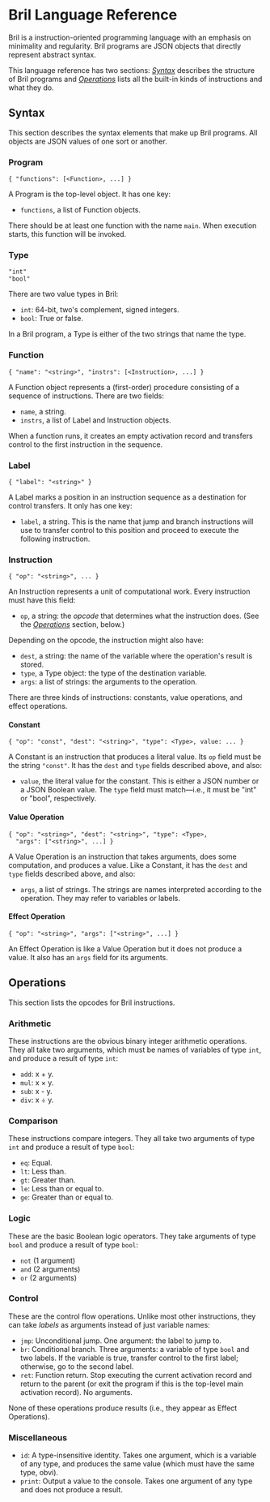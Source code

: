 # Bril Language Reference

Bril is a instruction-oriented programming language with an emphasis on minimality and regularity.
Bril programs are JSON objects that directly represent abstract syntax.

This language reference has two sections:
[*Syntax*](#syntax) describes the structure of Bril programs
and [*Operations*](#operations) lists all the built-in kinds of instructions and what they do.


## Syntax

This section describes the syntax elements that make up Bril programs.
All objects are JSON values of one sort or another.

### Program

    { "functions": [<Function>, ...] }

A Program is the top-level object.
It has one key:

* `functions`, a list of Function objects.

There should be at least one function with the name `main`.
When execution starts, this function will be invoked.

### Type

    "int"
    "bool"

There are two value types in Bril:

* `int`: 64-bit, two's complement, signed integers.
* `bool`: True or false.

In a Bril program, a Type is either of the two strings that name the type.

### Function

    { "name": "<string>", "instrs": [<Instruction>, ...] }

A Function object represents a (first-order) procedure consisting of a sequence of instructions.
There are two fields:

* `name`, a string.
* `instrs`, a list of Label and Instruction objects.

When a function runs, it creates an empty activation record and transfers control to the first instruction in the sequence.

### Label

    { "label": "<string>" }

A Label marks a position in an instruction sequence as a destination for control transfers.
It only has one key:

* `label`, a string. This is the name that jump and branch instructions will use to transfer control to this position and proceed to execute the following instruction.

### Instruction

    { "op": "<string>", ... }

An Instruction represents a unit of computational work.
Every instruction must have this field:

* `op`, a string: the *opcode* that determines what the instruction does.
  (See the [*Operations*](#operations) section, below.)

Depending on the opcode, the instruction might also have:

* `dest`, a string: the name of the variable where the operation's result is stored.
* `type`, a Type object: the type of the destination variable.
* `args`: a list of strings: the arguments to the operation.

There are three kinds of instructions: constants, value operations, and effect operations.

#### Constant

    { "op": "const", "dest": "<string>", "type": <Type>, value: ... }

A Constant is an instruction that produces a literal value.
Its `op` field must be the string `"const"`.
It has the `dest` and `type` fields described above, and also:

* `value`, the literal value for the constant.
  This is either a JSON number or a JSON Boolean value.
  The `type` field must match—i.e., it must be "int" or "bool", respectively.

#### Value Operation

    { "op": "<string>", "dest": "<string>", "type": <Type>,
      "args": ["<string>", ...] }

A Value Operation is an instruction that takes arguments, does some computation, and produces a value.
Like a Constant, it has the `dest` and `type` fields described above, and also:

* `args`, a list of strings.
  The strings are names interpreted according to the operation.
  They may refer to variables or labels.

#### Effect Operation

    { "op": "<string>", "args": ["<string>", ...] }

An Effect Operation is like a Value Operation but it does not produce a value.
It also has an `args` field for its arguments.


## Operations

This section lists the opcodes for Bril instructions.

### Arithmetic

These instructions are the obvious binary integer arithmetic operations.
They all take two arguments, which must be names of variables of type `int`, and produce a result of type `int`:

* `add`: x + y.
* `mul`: x × y.
* `sub`: x - y.
* `div`: x ÷ y.

### Comparison

These instructions compare integers.
They all take two arguments of type `int` and produce a result of type `bool`:

* `eq`: Equal.
* `lt`: Less than.
* `gt`: Greater than.
* `le`: Less than or equal to.
* `ge`: Greater than or equal to.

### Logic

These are the basic Boolean logic operators.
They take arguments of type `bool` and produce a result of type `bool`:

* `not` (1 argument)
* `and` (2 arguments)
* `or` (2 arguments)

### Control

These are the control flow operations.
Unlike most other instructions, they can take *labels* as arguments instead of just variable names:

* `jmp`: Unconditional jump. One argument: the label to jump to. 
* `br`: Conditional branch. Three arguments: a variable of type `bool` and two labels. If the variable is true, transfer control to the first label; otherwise, go to the second label.
* `ret`: Function return. Stop executing the current activation record and return to the parent (or exit the program if this is the top-level main activation record). No arguments.

None of these operations produce results (i.e., they appear as Effect Operations).

### Miscellaneous

* `id`: A type-insensitive identity. Takes one argument, which is a variable of any type, and produces the same value (which must have the same type, obvi).
* `print`: Output a value to the console. Takes one argument of any type and does not produce a result.
